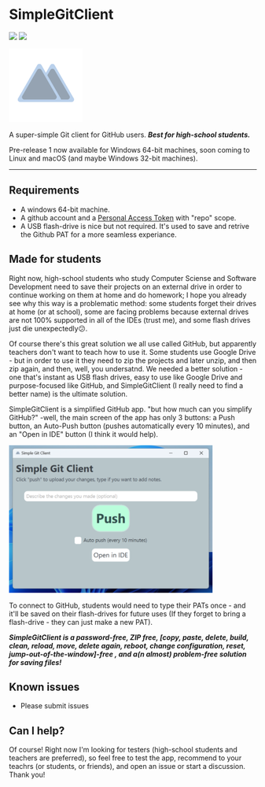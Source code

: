 # SimpleGitClient
[![](https://img.shields.io/badge/Version-1.0-95a3b2.svg)](https://github.com/negevvo/SimpleGitClient/releases/)
[![](https://img.shields.io/badge/License-MIT-bad1ec.svg)](license.md)

<img src="iconsAndMore/icon.png" height="150px"/>

A super-simple Git client for GitHub users. ***Best for high-school students.***

Pre-release 1 now available for Windows 64-bit machines, soon coming to Linux and macOS (and maybe Windows 32-bit machines).

---

## Requirements
- A windows 64-bit machine.
- A github account and a [Personal Access Token](https://docs.github.com/en/authentication/keeping-your-account-and-data-secure/creating-a-personal-access-token) with "repo" scope.
- A USB flash-drive is nice but not required. It's used to save and retrive the Github PAT for a more seamless experiance.

## Made for students
Right now, high-school students who study Computer Sciense and Software Development need to save their projects on an external drive in order to continue working on them at home and do homework; I hope you already see why this way is a problematic method: some students forget their drives at home (or at school), some are facing problems because external drives are not 100% supported in all of the IDEs (trust me), and some flash drives just die unexpectedly😕.

Of course there's this great solution we all use called GitHub, but apparently teachers don't want to teach how to use it. Some students use Google Drive - but in order to use it they need to zip the projects and later unzip, and then zip again, and then, well, you undersatnd. We needed a better solution - one that's instant as USB flash drives, easy to use like Google Drive and purpose-focused like GitHub, and SimpleGitClient (I really need to find a better name) is the ultimate solution.

SimpleGitClient is a simplified GitHub app. "but how much can you simplify GitHub?" -well, the main screen of the app has only 3 buttons: a Push button, an Auto-Push button (pushes automatically every 10 minutes), and an "Open in IDE" button (I think it would help).

<img src="iconsAndMore/screenshot1.png" height="300px;" />

To connect to GitHub, students would need to type their PATs once - and it'll be saved on their flash-drives for future uses (If they forget to bring a flash-drive - they can just make a new PAT).

***SimpleGitClient is a password-free, ZIP free, [copy, paste, delete, build, clean, reload, move, delete again, reboot, change configuration, reset, jump-out-of-the-window]-free , and a(n almost) problem-free solution for saving files!***

## Known issues
- Please submit issues

## Can I help?
Of course! Right now I'm looking for testers (high-school students and teachers are preferred), so feel free to test the app, recommend to your teachrs (or students, or friends), and open an issue or start a discussion. Thank you!